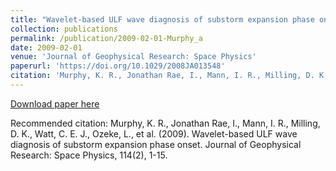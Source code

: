 ```yaml
---
title: "Wavelet-based ULF wave diagnosis of substorm expansion phase onset"
collection: publications
permalink: /publication/2009-02-01-Murphy_a
date: 2009-02-01
venue: 'Journal of Geophysical Research: Space Physics'
paperurl: 'https://doi.org/10.1029/2008JA013548'
citation: 'Murphy, K. R., Jonathan Rae, I., Mann, I. R., Milling, D. K., Watt, C. E. J., Ozeke, L., et al. (2009). Wavelet-based ULF wave diagnosis of substorm expansion phase onset. Journal of Geophysical Research: Space Physics, 114(2), 1-15. '
---
```

[Download paper here](https://doi.org/10.1029/2008JA013548)

Recommended citation: Murphy, K. R., Jonathan Rae, I., Mann, I. R., Milling, D. K., Watt, C. E. J., Ozeke, L., et al. (2009). Wavelet-based ULF wave diagnosis of substorm expansion phase onset. Journal of Geophysical Research: Space Physics, 114(2), 1-15. 